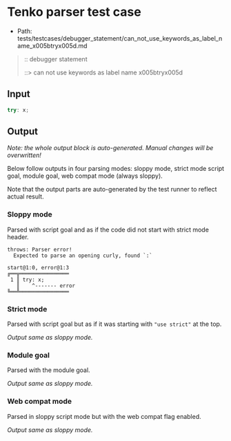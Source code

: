 # Tenko parser test case

- Path: tests/testcases/debugger_statement/can_not_use_keywords_as_label_name_x005btryx005d.md

> :: debugger statement
>
> ::> can not use keywords as label name x005btryx005d

## Input

`````js
try: x;
`````

## Output

_Note: the whole output block is auto-generated. Manual changes will be overwritten!_

Below follow outputs in four parsing modes: sloppy mode, strict mode script goal, module goal, web compat mode (always sloppy).

Note that the output parts are auto-generated by the test runner to reflect actual result.

### Sloppy mode

Parsed with script goal and as if the code did not start with strict mode header.

`````
throws: Parser error!
  Expected to parse an opening curly, found `:`

start@1:0, error@1:3
╔══╦════════════════
 1 ║ try: x;
   ║    ^------- error
╚══╩════════════════

`````

### Strict mode

Parsed with script goal but as if it was starting with `"use strict"` at the top.

_Output same as sloppy mode._

### Module goal

Parsed with the module goal.

_Output same as sloppy mode._

### Web compat mode

Parsed in sloppy script mode but with the web compat flag enabled.

_Output same as sloppy mode._
